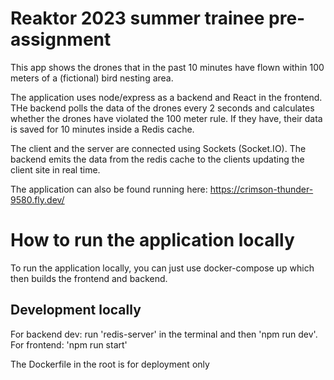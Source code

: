 # Reaktor 2023 summer trainee pre-assignment

This app shows the drones that in the past 10 minutes have flown within 100 meters
of a (fictional) bird nesting area.

The application uses node/express as a backend and React in the frontend. THe backend polls the
data of the drones every 2 seconds and calculates whether the drones have violated the 100 meter rule.
If they have, their data is saved for 10 minutes inside a Redis cache.

The client and the server are connected using Sockets (Socket.IO). The backend emits the data from the
redis cache to the clients updating the client site in real time.

The application can also be found running here: https://crimson-thunder-9580.fly.dev/

# How to run the application locally
To run the application locally, you can just use docker-compose up which then builds the frontend and backend.

## Development locally
For backend dev: run 'redis-server' in the terminal and then 'npm run dev'. For frontend: 'npm run start'

The Dockerfile in the root is for deployment only